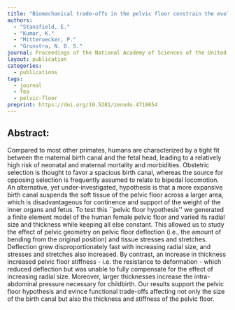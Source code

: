 ```yaml
---
title: "Biomechanical trade‑offs in the pelvic floor constrain the evolution of the human birth canal"
authors: 
  - "Stansfield, E."
  - "Kumar, K."
  - "Mitteroecker, P."
  - "Grunstra, N. D. S."
journal: Proceedings of the National Academy of Sciences of the United States of America (PNAS)
layout: publication
categories:
  - publications
tags:
  - journal
  - fea
  - pelvic-floor
preprint: https://doi.org/10.5281/zenodo.4718654
---
```


## Abstract:

Compared to most other primates, humans are characterized by a tight fit between the maternal birth canal and the fetal head, leading to a relatively high risk of neonatal and maternal mortality and morbidities. Obstetric selection is thought to favor a spacious birth canal, whereas the source for opposing selection is frequently assumed to relate to bipedal locomotion. An alternative, yet under-investigated, hypothesis is that a more expansive birth canal suspends the soft tissue of the pelvic floor across a larger area, which is disadvantageous for continence and support of the weight of the inner organs and fetus. To test this ``pelvic floor hypothesis'' we generated a finite element model of the human female pelvic floor and varied its radial size and thickness while keeping all else constant. This allowed us to study the effect of pelvic geometry on pelvic floor deflection (i.e., the amount of bending from the original position) and tissue stresses and stretches. Deflection grew disproportionately fast with increasing radial size, and stresses and stretches also increased. By contrast, an increase in thickness increased pelvic floor stiffness - i.e. the resistance to deformation - which reduced deflection but was unable to fully compensate for the effect of increasing radial size. Moreover, larger thicknesses increase the intra-abdominal pressure necessary for childbirth. Our results support the pelvic floor hypothesis and evince functional trade-offs affecting not only the size of the birth canal but also the thickness and stiffness of the pelvic floor.

